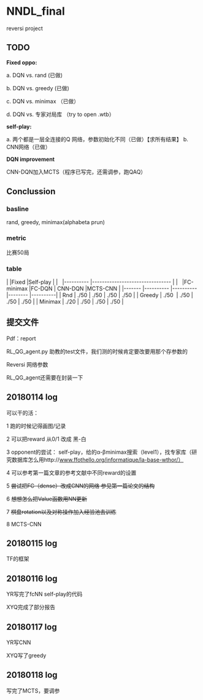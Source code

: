 # NNDL_final

reversi project

## TODO

**Fixed oppo:**

a. DQN vs. rand (已做)

b. DQN vs. greedy (已做)

c. DQN vs. minimax （已做）

d. DQN vs. 专家对局库 （try to open .wtb）


**self-play:**

a. 两个都是一层全连接的Q 网络，参数初始化不同（已做）【求所有结果】
b. CNN网络（已做）

**DQN improvement**

CNN-DQN加入MCTS（程序已写完，还需调参，跑QAQ）


## Conclussion
### basline
rand, greedy, minimax(alphabeta prun)

### metric
比赛50局

### table

|			    |Fixed		  |Self-play					          		|
|			    |----------	|--------------------------------	|
|			    |FC-minimax	|FC-DQN		  | CNN-DQN  |MCTS-CNN	|
|-------  |----------	|----------	|--------  |----------|
| Rnd		  |			./50  |	    ./50  |    ./50  |    ./50  |
| Greedy	|			./50  |    ./50   |    ./50  |    ./50  |
| Minimax	|			./20  |    ./50   |    ./50  |    ./50  |


## 提交文件

Pdf：report

RL_QG_agent.py 助教的test文件，我们测的时候肯定要改要用那个存参数的

Reversi 网络参数

RL_QG_agent还需要在封装一下


## 20180114 log

可以干的活：

1 跑的时候记得画图/记录

2 可以把reward 从0/1 改成 黑-白

3 opponent的尝试： self-play，给的α-βminimax搜索（level1），找专家库（研究数据库怎么用http://www.ffothello.org/informatique/la-base-wthor/）

4 可以参考第一篇文章的参考文献中不同reward的设置

5 ~~尝试把FC（dense）改成CNN的网络 参见第一篇论文的结构~~

6 ~~想想怎么把Value函数用NN更新~~

7 ~~棋盘rotation以及对称操作加入经验池去训练~~

8 MCTS-CNN

## 20180115 log

TF的框架

## 20180116 log

YR写完了fcNN self-play的代码

XYQ完成了部分报告

## 20180117 log

YR写CNN

XYQ写了greedy

## 20180118 log
写完了MCTS，要调参
